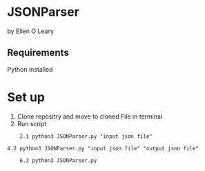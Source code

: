 # JSONParser

by Ellen O Leary

## Requirements
Python installed

# Set up
1. Clone repositry and move to cloned File in terminal
2. Run script<br />  

```
    2.1 python3 JSONParser.py "input json file"
```
    4.2 python3 JSONParser.py "input json file" "output json file"
```
    6.3 python3 JSONParser.py

